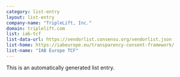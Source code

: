 ```yaml
---
category: list-entry
layout: list-entry
company-name: "TripleLift, Inc."
domain: triplelift.com
list: iab-tcf
list-data-url: https://vendorlist.consensu.org/vendorlist.json
list-home: https://iabeurope.eu/transparency-consent-framework/
list-name: "IAB Europe TCF"
---
```


This is an automatically generated list entry.
